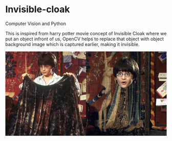 # Invisible-cloak
Computer Vision and Python

This is inspired from harry potter movie concept of Invisible Cloak where we put an object infront of us, OpenCV helps to replace that object with object background image which is captured earlier, making it invisible.

![Inspired from Harry Potter](./TimeTraveler018.jpg)


